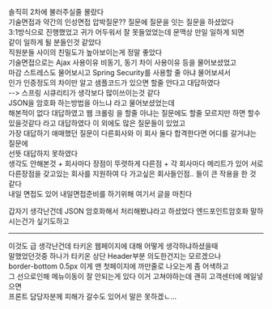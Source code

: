 솔직히 2차에 불러주실줄 몰랐다  
기술면접과 약간의 인성면접 압박질문?? 질문에 질문을 잇는 질문을 하셨었다  
3:1방식으로 진행했었고 귀가 어두워서 잘 못들었었는데 문맥상 만일 일하게 되면  
같이 일하게 될 분들인것 같았다  
직원분들 사이의 친밀도가 높아보이는게 정말 좋았다  
기술면접으로는 Ajax 사용이유 비동기, 동기 차이 사용이유 등을 물어보셨었고  
마감 스트레스도 물어보시고 Spring Security를 사용할 줄 아냐 물어보셔서  
인가 인증정도의 차이만 알고 샘플코드가 있으면 할줄 안다고 대답하였다  
--> 스프링 시큐리티가 생각보다 많이쓰이는것 같다  
JSON을 암호화 하는방법을 아느냐 라고 물어보셨었는데  
해본적이 없다 대답하였고 웹 크롤링 을 할줄 아냐는 질문에도 할줄 모르지만 하면 할수 있을것같다 라고 대답하였다 이 외에도 많은 질문들이 있었고  
가장 대답하기 애매했던 질문이 다른회사와 이 회사 둘다 합격한다면 어디를 갈거냐는 질문에  
선뜻 대답하지 못하였다  
생각도 안해본것 + 회사마다 장점이 뚜렷하게 다른점 + 각 회사마다 메리트가 있어 서로 다른장점을 갖고있는 회사를 지원하여 다 가고싶은 회사들인점.. 들이 큰 작용을 한 것 같다  
내일 면접도 있어 내일면접준비를 하기위해 여기서 글을 마친다  

갑자기 생각난건데 JSON 암호화해서 처리해봤냐라고 하셨었다
엔드포인트암호화 말하시는건가 싶기도하고  

---

이것도 급 생각난건데 타키온 웹페이지에 대해 어떻게 생각하냐하셨을때  
말했었던것중 하나가 타키온 상단 Header부분 의도한건지는 모르겠으나  
border-bottom 0.5px 이게 맨 첫페이지에 까만줄로 나오는게 좀 어색하고  
그 선으로인해 메뉴이동이 잘 안되는게 있다 이거 고쳐야하는데 괜히 고객센터에 메일넣으면  
프론트 담당자분께 피해가 갈수도 있어서 말은 못하겠ㄴ...